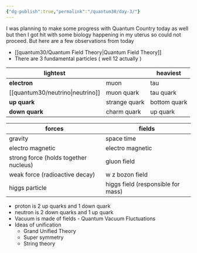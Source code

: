 ```yaml
---
{"dg-publish":true,"permalink":"/quantum30/day-3/"}
---
```


I was planning to make some progress with Quantum Country today as well but then I got hit with some biology happening in my uterus so could not proceed. But here are a few observations from today

- [[quantum30/Quantum Field Theory\|Quantum Field Theory]] 
- There are 3 fundamental particles ( well 12 actually )

| lightest |  | heaviest |
| ---- | ---- | ---- |
| **electron** | muon | tau |
| [[quantum30/neutrino\|neutrino]] | muon quark | tau quark |
| **up quark** | strange quark | bottom quark |
| **down quark** | charm quark | up quark |

| forces | fields |
| ---- | ----- |
| gravity | space time |
| electro magnetic | electro magnetic |
| strong force (holds together nucleus) | gluon field |
| weak force (radioactive decay) | w z bozon field | 
| higgs particle | higgs field (responsible for mass) |

- proton is 2 up quarks and 1 down quark
- neutron is 2 down quarks and 1 up quark 
- Vacuum is made of fields - Quantum Vacuum Fluctuations 
- Ideas of unification 
	- Grand Unified Theory
	- Super symmetry
	- String theory 